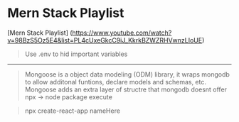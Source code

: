 # Mern Stack Playlist 

[Mern Stack Playlist] (https://www.youtube.com/watch?v=98BzS5Oz5E4&list=PL4cUxeGkcC9iJ_KkrkBZWZRHVwnzLIoUE)

> Use .env to hid important variables
---
> Mongoose is a object data modeling (ODM) library, it wraps mongodb to allow additonal funtions, declare models and schemas, etc.
> Mongoose adds an extra layer of structre that mongodb doesnt offer
>npx -> node package execute

>npx create-react-app nameHere
